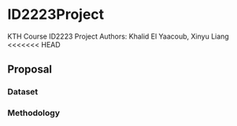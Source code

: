 # ID2223Project
KTH Course ID2223 Project Authors: Khalid El Yaacoub, Xinyu Liang
<<<<<<< HEAD

## Proposal

### Dataset


### Methodology